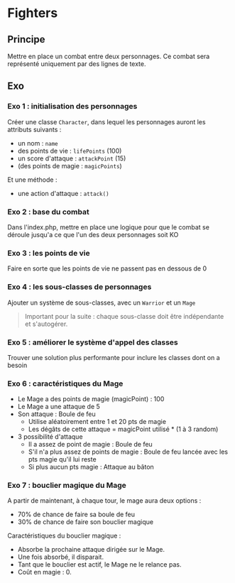 # Fighters

## Principe
Mettre en place un combat entre deux personnages.
Ce combat sera représenté uniquement par des lignes de texte.

## Exo
### Exo 1 : initialisation des personnages
Créer une classe `Character`, dans lequel les personnages auront les attributs suivants :
- un nom : `name`
- des points de vie : `lifePoints` (100)
- un score d'attaque : `attackPoint` (15)
- (des points de magie : `magicPoints`)

Et une méthode :
- une action d'attaque : `attack()`

### Exo 2 : base du combat
Dans l'index.php, mettre en place une logique pour que le combat se déroule jusqu'a ce que l'un des deux personnages soit KO

### Exo 3 : les points de vie
Faire en sorte que les points de vie ne passent pas en dessous de 0

### Exo 4 : les sous-classes de personnages
Ajouter un système de sous-classes, avec un `Warrior` et un `Mage`
> Important pour la suite : chaque sous-classe doit être indépendante et s'autogérer.

### Exo 5 : améliorer le système d'appel des classes
Trouver une solution plus performante pour inclure les classes dont on a besoin

### Exo 6 : caractéristiques du Mage
- Le Mage a des points de magie (magicPoint) : 100
- Le Mage a une attaque de 5
- Son attaque : Boule de feu
    - Utilise aléatoirement entre 1 et 20 pts de magie
    - Les dégâts de cette attaque = magicPoint utilisé * (1 à 3 random)
- 3 possibilité d'attaque
    - Il a assez de point de magie : Boule de feu
    - S'il n'a plus assez de points de magie : Boule de feu lancée avec les pts magie qu'il lui reste
    - Si plus aucun pts magie : Attaque au bâton

### Exo 7 : bouclier magique du Mage
A partir de maintenant, à chaque tour, le mage aura deux options :
- 70% de chance de faire sa boule de feu
- 30% de chance de faire son bouclier magique

Caractéristiques du bouclier magique :
- Absorbe la prochaine attaque dirigée sur le Mage.
- Une fois absorbé, il disparait.
- Tant que le bouclier est actif, le Mage ne le relance pas.
- Coût en magie : 0.